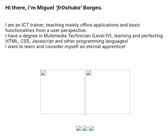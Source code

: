 ### Hi there, i'm Miguel <i>'fr0shuka'</i> Borges.<br><br>

I am an ICT trainer, teaching mainly office applications and basic functionalities from a user perspective.<br>
I have a degree in Multimedia Technician (Level IV), learning and perfecting HTML, CSS, Javascript and other programming languages!<br>
I want to learn and consider myself an eternal apprentice!<br><br><br><br>

<div align="center">
  <a href="https://github.com/fr0shuka">
  <img height="140em" src="https://github-readme-stats.vercel.app/api?username=fr0shuka&show_icons=true&theme=dark&include_all_commits=true&count_private=true"/>
  <img height="140em" src="https://github-readme-stats.vercel.app/api/top-langs/?username=fr0shuka&layout=compact&langs_count=7&theme=dark"/>
</div>
  <br><br>
  <div align="center"> 
    <a href="https://www.linkedin.com/in/miguelborges03/" target="_blank"><img src="https://img.shields.io/badge/-LinkedIn-%230077B5?style=for-the-badge&logo=linkedin&logoColor=white" target="_blank"></a> 
    <a href = "mailto:miguelborges.mb@gmail.com"><img src="https://img.shields.io/badge/-Gmail-%23333?style=for-the-badge&logo=gmail&logoColor=white" target="_blank"></a>
    <a href="https://instagram.com/miguel.borges3" target="_blank"><img src="https://img.shields.io/badge/-Instagram-%23E4405F?style=for-the-badge&logo=instagram&logoColor=white" target="_blank"></a>

 
</div>
